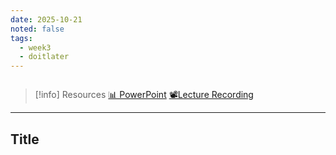 ```yaml
---
date: 2025-10-21
noted: false
tags:
  - week3
  - doitlater
---
```

```table-of-contents
```

> [!info] Resources
> [📊 PowerPoint](WK3.LC1.Functional_Dependencies_And_Normal_Forms.pdf)
> [📽️Lecture Recording]()

---
## Title

